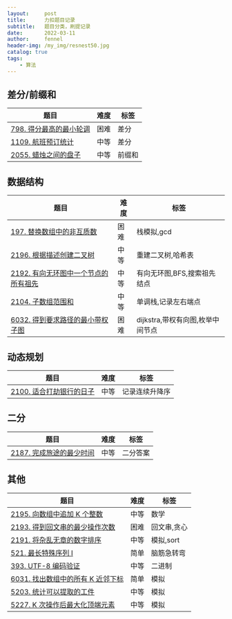 ```yaml
---
layout:     post
title:      力扣题目记录
subtitle:   题目分类，刷提记录
date:       2022-03-11
author:     fennel
header-img: /my_img/resnest50.jpg
catalog: true
tags:
    - 算法
---
```


## 差分/前缀和

| 题目 | 难度 | 标签 |
|---|---|---|
| [798. 得分最高的最小轮调](https://leetcode-cn.com/problems/smallest-rotation-with-highest-score/) | 困难 | 差分 |
| [1109. 航班预订统计](https://leetcode-cn.com/problems/corporate-flight-bookings/) | 中等 | 差分 |
| [2055. 蜡烛之间的盘子](https://leetcode-cn.com/problems/plates-between-candles/) | 中等 | 前缀和 |

## 数据结构

| 题目 | 难度 | 标签 |
|---|---|---|
| [197. 替换数组中的非互质数](https://leetcode-cn.com/problems/replace-non-coprime-numbers-in-array/) | 困难 | 栈模拟,gcd |
| [2196. 根据描述创建二叉树](https://leetcode-cn.com/problems/create-binary-tree-from-descriptions/) | 中等 | 重建二叉树,哈希表 |
| [2192. 有向无环图中一个节点的所有祖先](https://leetcode-cn.com/problems/all-ancestors-of-a-node-in-a-directed-acyclic-graph/) | 中等 | 有向无环图,BFS,搜索祖先结点 |
| [2104. 子数组范围和](https://leetcode-cn.com/problems/sum-of-subarray-ranges/) | 中等 | 单调栈,记录左右端点 |
| [6032. 得到要求路径的最小带权子图](https://leetcode-cn.com/problems/minimum-weighted-subgraph-with-the-required-paths/) | 困难 | dijkstra,带权有向图,枚举中间节点 |

## 动态规划

| 题目 | 难度 | 标签 |
|---|---|---|
| [2100. 适合打劫银行的日子](https://leetcode-cn.com/problems/find-good-days-to-rob-the-bank/) | 中等 | 记录连续升降序 |

## 二分

| 题目 | 难度 | 标签 |
|---|---|---|
| [2187. 完成旅途的最少时间](https://leetcode-cn.com/problems/minimum-time-to-complete-trips/) | 中等 | 二分答案 |

## 其他

| 题目 | 难度 | 标签 |
|---|---|---|
| [2195. 向数组中追加 K 个整数](https://leetcode-cn.com/problems/append-k-integers-with-minimal-sum/) | 中等 | 数学 |
| [2193. 得到回文串的最少操作次数](https://leetcode-cn.com/problems/minimum-number-of-moves-to-make-palindrome/) | 困难 | 回文串,贪心 |
| [2191. 将杂乱无章的数字排序](https://leetcode-cn.com/problems/sort-the-jumbled-numbers/) | 中等 | 模拟,sort |
| [521. 最长特殊序列 Ⅰ](https://leetcode-cn.com/problems/longest-uncommon-subsequence-i/) | 简单 | 脑筋急转弯 |
| [393. UTF-8 编码验证](https://leetcode-cn.com/problems/utf-8-validation/) | 中等 | 二进制 |
| [6031. 找出数组中的所有 K 近邻下标](https://leetcode-cn.com/problems/find-all-k-distant-indices-in-an-array/) | 简单 | 模拟 |
| [5203. 统计可以提取的工件](https://leetcode-cn.com/problems/count-artifacts-that-can-be-extracted/) | 中等 | 模拟 |
| [5227. K 次操作后最大化顶端元素](https://leetcode-cn.com/problems/maximize-the-topmost-element-after-k-moves/) | 中等 | 模拟 |
